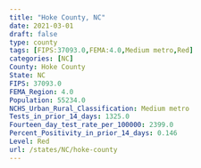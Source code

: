 ```yaml
---
title: "Hoke County, NC"
date: 2021-03-01
draft: false
type: county
tags: [FIPS:37093.0,FEMA:4.0,Medium metro,Red]
categories: [NC]
County: Hoke County
State: NC
FIPS: 37093.0
FEMA_Region: 4.0
Population: 55234.0
NCHS_Urban_Rural_Classification: Medium metro
Tests_in_prior_14_days: 1325.0
Fourteen_day_test_rate_per_100000: 2399.0
Percent_Positivity_in_prior_14_days: 0.146
Level: Red
url: /states/NC/hoke-county
---
```



